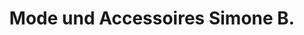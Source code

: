 ---
title: "Mode und Accessoires Simone B."
url: /halle-saale/mode-und-accessoires-simone-b/
shop: Kleidung
---